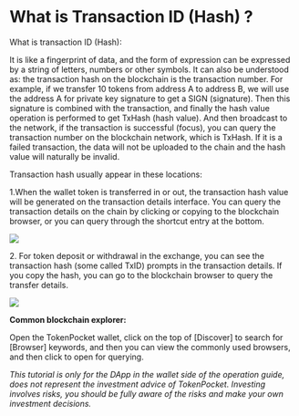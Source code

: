 # What is Transaction ID (Hash) ?

What is transaction ID (Hash):

It is like a fingerprint of data, and the form of expression can be expressed by a string of letters, numbers or other symbols. It can also be understood as: the transaction hash on the blockchain is the transaction number. For example, if we transfer 10 tokens from address A to address B, we will use the address A for private key signature to get a SIGN (signature). Then this signature is combined with the transaction, and finally the hash value operation is performed to get TxHash (hash value). And then broadcast to the network, if the transaction is successful (focus), you can query the transaction number on the blockchain network, which is TxHash. If it is a failed transaction, the data will not be uploaded to the chain and the hash value will naturally be invalid.



Transaction hash usually appear in these locations:

1.When the wallet token is transferred in or out, the transaction hash value will be generated on the transaction details interface. You can query the transaction details on the chain by clicking or copying to the blockchain browser, or you can query through the shortcut entry at the bottom.

![](<../.gitbook/assets/组 2.png>)

2\. For token deposit or withdrawal in the exchange, you can see the transaction hash (some called TxID) prompts in the transaction details. If you copy the hash, you can go to the blockchain browser to query the transfer details.

![](https://tp-statics.tokenpocket.pro/token/tokenpocket-1620456434550.jpg)

**Common blockchain explorer:**

Open the TokenPocket wallet, click on the top of \[Discover] to search for \[Browser] keywords, and then you can view the commonly used browsers, and then click to open for querying.



_This tutorial is only for the DApp in the wallet side of the operation guide, does not represent the investment advice of TokenPocket. Investing involves risks, you should be fully aware of the risks and make your own investment decisions._
